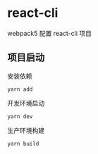 # react-cli
webpack5 配置 react-cli 项目

## 项目启动

安装依赖
```shell
yarn add
```

开发环境启动
```shell
yarn dev
```

生产环境构建
```shell
yarn build
```
